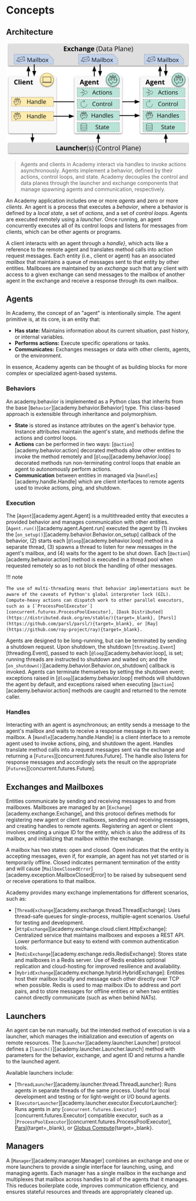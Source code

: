 # Concepts

## Architecture

![Architecture](static/architecture.jpg)
> Agents and clients in Academy interact via handles to invoke actions asynchronously.
> Agents implement a behavior, defined by their actions, control loops, and state.
> Academy decouples the control and data planes through the launcher and exchange components that manage spawning agents and communication, respectively.

An Academy application includes one or more *agents* and zero or more *clients*.
An agent is a process that executes a *behavior*, where a behavior is defined by a *local state*, a set of *actions*, and a set of *control loops*.
Agents are executed remotely using a *launcher*.
Once running, an agent concurrently executes all of its control loops and listens for messages from clients, which can be other agents or programs.

A client interacts with an agent through a *handle}*, which acts like a reference to the remote agent and translates method calls into action request messages.
Each entity (i.e., client or agent) has an associated *mailbox* that maintains a queue of messages sent to that entity by other entities.
Mailboxes are maintained by an *exchange* such that any client with access to a given exchange can send messages to the mailbox of another agent in the exchange and receive a response through its own mailbox.

## Agents

In Academy, the concept of an "agent" is intentionally simple. The agent primitive is, at its core, is an entity that:

* **Has state:** Maintains information about its current situation, past history, or internal variables.
* **Performs actions:** Execute specific operations or tasks.
* **Communicates:** Exchanges messages or data with other clients, agents, or the environment.

In essence, Academy agents can be thought of as building blocks for more complex or specialized agent-based systems.

### Behaviors

An academy.behavior is implemented as a Python class that inherits from the base [`Behavior`][academy.behavior.Behavior] type.
This class-based approach is extensible through inheritance and polymorphism.

* **State** is stored as instance attributes on the agent's behavior type.
Instance attributes maintain the agent's state, and methods define the actions and control loops.
* **Actions** can be performed in two ways: [`@action`][academy.behavior.action] decorated methods allow other entities to invoke the method remotely and [`@loop`][academy.behavior.loop] decorated methods run non-terminating control loops that enable an agent to autonomously perform actions.
* **Communication** between entities in managed via [`Handles`][academy.handle.Handle] which are client interfaces to remote agents used to invoke actions, ping, and shutdown.

### Execution

The [`Agent`][academy.agent.Agent] is a multithreaded entity that executes a provided behavior and manages communication with other entities.
[`Agent.run()`][academy.agent.Agent.run] executed the agent by (1) invokes the [`on_setup()`][academy.behavior.Behavior.on_setup] callback of the behavior, (2) starts each [`@loop`][academy.behavior.loop] method in a separate thread, (3) spawns a thread to listen for new messages in the agent's mailbox, and (4) waits for the agent to be shut down.
Each [`@action`][academy.behavior.action] method is executed in a thread pool when requested remotely so as to not block the handling of other messages.

!!! note

    The use of multi-threading means that behavior implementations must be aware of the caveats of Python's global interpreter lock (GIL).
	Compute-heavy actions can dispatch work to other parallel executors, such as a [`ProcessPoolExecutor`][concurrent.futures.ProcessPoolExecutor], [Dask Distributed](https://distributed.dask.org/en/stable/){target=_blank}, [Parsl](https://github.com/parsl/parsl/){target=_blank}, or [Ray](https://github.com/ray-project/ray){target=_blank}.

Agents are designed to be long-running, but can be terminated by sending a shutdown request.
Upon shutdown, the shutdown [`threading.Event`][threading.Event], passed to each [`@loop`][academy.behavior.loop], is set; running threads are instructed to shutdown and waited on; and the [`on_shutdown()`][academy.behavior.Behavior.on_shutdown] callback is invoked.
Agents can terminate themselves by setting the shutdown event;
exceptions raised in [`@loop`][academy.behavior.loop] methods will shutdown the agent by default, and
exceptions raised when executing [`@action`][academy.behavior.action] methods are caught and returned to the remote caller.

### Handles

Interacting with an agent is asynchronous; an entity sends a message to the agent's mailbox and waits to receive a response message in its own mailbox.
A [`Handle`][academy.handle.Handle] is a client interface to a remote agent used to invoke actions, ping, and shutdown the agent.
Handles translate method calls into a request messages sent via the exchange and returning a [`Futures`][concurrent.futures.Future].
The handle also listens for response messages and accordingly sets the result on the appropriate [`Futures`][concurrent.futures.Future].

## Exchanges and Mailboxes

Entities communicate by sending and receiving messages to and from mailboxes.
Mailboxes are managed by an [`Exchange`][academy.exchange.Exchange], and this protocol defines methods for registering new agent or client mailboxes, sending and receiving messages, and creating handles to remote agents.
Registering an agent or client involves creating a unique ID for the entity, which is also the address of its mailbox, and initializing that mailbox within the exchange.

A mailbox has two states: open and closed.
Open indicates that the entity is accepting messages, even if, for example, an agent has not yet started or is temporarily offline.
Closed indicates permanent termination of the entity and will cause [`MailboxClosedError`][academy.exception.MailboxClosedError] to be raised by subsequent send or receive operations to that mailbox.

Academy provides many exchange implementations for different scenarios, such as:

* [`ThreadExchange`][academy.exchange.thread.ThreadExchange]: Uses thread-safe queues for single-process, multiple-agent scenarios. Useful for testing and development.
* [`HttpExchange`][academy.exchange.cloud.client.HttpExchange]: Centralized service that maintains mailboxes and exposes a REST API. Lower performance but easy to extend with common authentication tools.
* [`RedisExchange`][academy.exchange.redis.RedisExchange]: Stores state and mailboxes in a Redis server. Use of Redis enables optional replication and cloud-hosting for improved resilience and availability.
* [`HybridExchange`][academy.exchange.hybrid.HybridExchange]: Entities host their mailbox locally and message each other directly over TCP when possible. Redis is used to map mailbox IDs to address and port pairs, and to store messages for offline entities or when two entities cannot directly communicate (such as when behind NATs).

## Launchers

An agent can be run manually, but the intended method of execution is via a launcher, which manages the initialization and execution of agents on remote resources.
The [`Launcher`][academy.launcher.Launcher] protocol defines a [`launch()`][academy.launcher.Launcher.launch] method with parameters for the behavior, exchange, and agent ID and returns a handle to the launched agent.

Available launchers include:

* [`ThreadLauncher`][academy.launcher.thread.ThreadLauncher]: Runs agents in separate threads of the same process. Useful for local development and testing or for light-weight or I/O bound agents.
* [`ExecutorLauncher`][academy.launcher.executor.ExecutorLauncher]: Runs agents in any [`concurrent.futures.Executor`][concurrent.futures.Executor] compatible executor, such as a [`ProcessPoolExecutor`][concurrent.futures.ProcessPoolExecutor], [Parsl](https://parsl.readthedocs.io/en/stable/userguide/workflows/workflow.html#parallel-workflows-with-loops){target=_blank}, or [Globus Compute](https://globus-compute.readthedocs.io/en/latest/index.html){target=_blank}.

## Managers

A [`Manager`][academy.manager.Manager] combines an exchange and one or more launchers to provide a single interface for launching, using, and managing agents.
Each manager has a single mailbox in the exchange and multiplexes that mailbox across handles to all of the agents that it manages.
This reduces boilerplate code, improves communication efficiency, and ensures stateful resources and threads are appropriately cleaned up.
